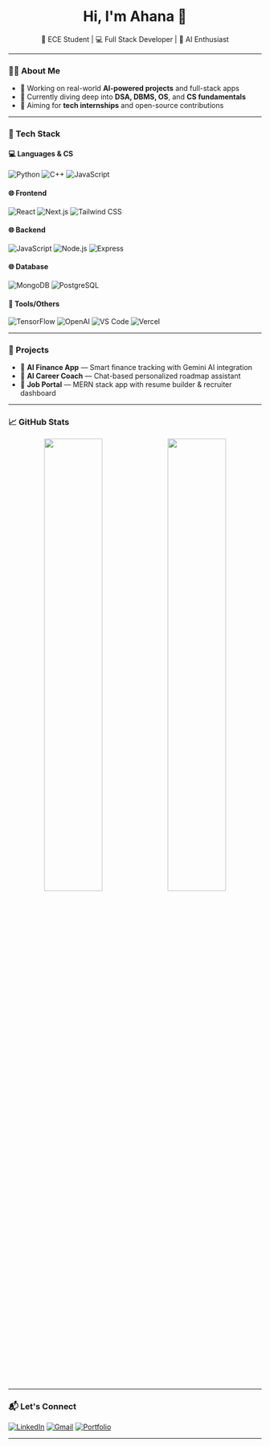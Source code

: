 <h1 align="center">Hi, I'm Ahana 👋</h1>
<p align="center">
  🧠 ECE Student | 💻 Full Stack Developer | 🤖 AI Enthusiast  
</p>

---

### 👩‍💻 About Me

- 🎯 Working on real-world **AI-powered projects** and full-stack apps
- 🌱 Currently diving deep into **DSA, DBMS, OS**, and **CS fundamentals**
- 🚀 Aiming for **tech internships** and open-source contributions  


---

### 🚀 Tech Stack

#### 💻 Languages & CS
![Python](https://img.shields.io/badge/-Python-3776AB?logo=python&logoColor=white)
![C++](https://img.shields.io/badge/-C++-00599C?logo=c%2B%2B&logoColor=white)
![JavaScript](https://img.shields.io/badge/-JavaScript-F7DF1E?logo=javascript&logoColor=black)

#### 🌐 Frontend
![React](https://img.shields.io/badge/-React-61DAFB?logo=react&logoColor=black)
![Next.js](https://img.shields.io/badge/-Next.js-000000?logo=next.js&logoColor=white)
![Tailwind CSS](https://img.shields.io/badge/-Tailwind%20CSS-38B2AC?logo=tailwind-css&logoColor=white)

#### 🌐 Backend
![JavaScript](https://img.shields.io/badge/-JavaScript-F7DF1E?logo=javascript&logoColor=black)
![Node.js](https://img.shields.io/badge/-Node.js-339933?logo=node.js&logoColor=white)
![Express](https://img.shields.io/badge/-Express.js-000000?logo=express&logoColor=white)

#### 🌐 Database
![MongoDB](https://img.shields.io/badge/-MongoDB-47A248?logo=mongodb&logoColor=white)
![PostgreSQL](https://img.shields.io/badge/-PostgreSQL-336791?logo=postgresql&logoColor=white)

#### 🤖 Tools/Others
![TensorFlow](https://img.shields.io/badge/-TensorFlow-FF6F00?logo=tensorflow&logoColor=white)
![OpenAI](https://img.shields.io/badge/-OpenAI-412991?logo=openai&logoColor=white)
![VS Code](https://img.shields.io/badge/-VS%20Code-007ACC?logo=visual-studio-code&logoColor=white)
![Vercel](https://img.shields.io/badge/-Vercel-000000?logo=vercel&logoColor=white)

---

### 🧩 Projects

- 🧾 **AI Finance App** — Smart finance tracking with Gemini AI integration  
- 🧠 **AI Career Coach** — Chat-based personalized roadmap assistant  
- 💼 **Job Portal** — MERN stack app with resume builder & recruiter dashboard  

---

### 📈 GitHub Stats

<p align="center">
  <img src="https://github-readme-stats.vercel.app/api?username=ahana4banerjee&show_icons=true&theme=tokyonight" width="48%"/>
  <img src="https://github-readme-streak-stats.herokuapp.com?user=ahana4banerjee&theme=tokyonight" width="48%"/>
</p>

---

### 📬 Let's Connect

[![LinkedIn](https://img.shields.io/badge/-LinkedIn-0A66C2?style=flat&logo=linkedin&logoColor=white)](https://linkedin.com/in/ahana-4-banerjee)
[![Gmail](https://img.shields.io/badge/-Gmail-D14836?style=flat&logo=gmail&logoColor=white)](mailto:banerjeeahana4@gmail.com)
[![Portfolio](https://img.shields.io/badge/-Portfolio-121013?style=flat&logo=vercel&logoColor=white)](https://portfolio-website-seven-roan-36.vercel.app/)

---

